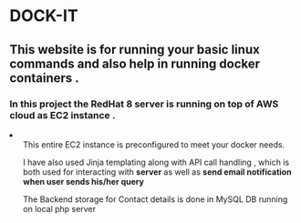 # DOCK-IT

## This website is for running your basic linux commands and also help in running docker containers .

<h3> In this project the RedHat 8 server is running on top of AWS cloud as EC2 instance . </h3>
<p> 
  <li>
    <ul>This entire EC2 instance is preconfigured to meet your docker needs.</ul>
    <ul> I have also used Jinja templating along with API call handling ,  which is both used for interacting with <b>server</b> as well as <b>send email notification when user sends his/her query</b>  </ul>
    <ul> The Backend storage for Contact details is done in MySQL DB running on local php server </ul>
    
  </li>
</p>
